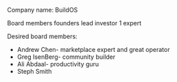 Company name: BuildOS

Board members
founders
lead investor
1 expert

Desired board members:

- Andrew Chen- marketplace expert and great operator
- Greg IsenBerg- community builder
- Ali Abdaal- productivity guru
- Steph Smith
